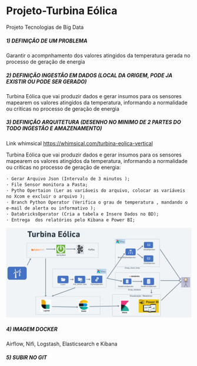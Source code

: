 # Projeto-Turbina Eólica

 Projeto Tecnologias de Big Data

##### 1) DEFINIÇÃO DE UM PROBLEMA 

  Garantir o acompnhamento dos valores atingidos da temperatura gerada no processo de geração de energia

##### 2) DEFINIÇÃO INGESTÃO EM DADOS (LOCAL DA ORIGEM, PODE JA EXISTIR OU PODE SER GERADO)
 
  Turbina Eólica que vai produzir dados e gerar insumos para os sensores mapearem os valores atingidos da temperatura, informando a normalidade ou críticas no processo de geração de energia

##### 3) DEFINIÇÃO ARQUITETURA (DESENHO NO MINIMO DE 2 PARTES DO TODO INGESTÃO E AMAZENAMENTO)
  <p> Link whimsical <a href="https://whimsical.com/turbina-eolica-vertical-HapdrJPBcaozePY3FjXv25">https://whimsical.com/turbina-eolica-vertical</a></p>


  <p>Turbina Eólica que vai produzir dados e gerar insumos para os sensores mapearem os valores atingidos da temperatura, informando a normalidade ou críticas no processo de geração de energia:</p>

    · Gerar Arquivo Json (Intervalo de 3 minutos );
    · File Sensor monitora a Pasta;
    · Pytho Opertaion (Ler as variáveis do arquivo, colocar as variáveis no Xcom e excluir o arquivo ); 
    · Branch Python Operator (Verifica o grau de temperatura , mandando o e-mail de alerta ou informativo );
    · DatabricksOperator (Cria a tabela e Insere Dados no BD);
    · Entrega  dos relatórios pelo Kibana e Power BI;


![image](src/assets/to_readme/TURBINA_EOLICA_V4.png)

 ##### 4) IMAGEM DOCKER 

Airflow,
Nifi,
Logstash,
Elasticsearch e 
Kibana

##### 5) SUBIR NO GIT
